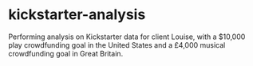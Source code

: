 # kickstarter-analysis
Performing analysis on Kickstarter data for client Louise, with a $10,000 play crowdfunding goal in the United States and a £4,000 musical crowdfunding goal in Great Britain.

